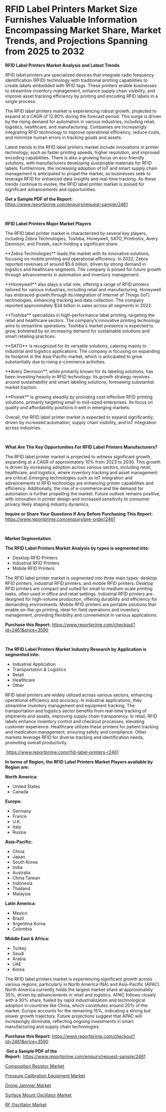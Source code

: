 <p><h1>RFID Label Printers Market Size Furnishes Valuable Information Encompassing Market Share, Market Trends, and Projections Spanning from 2025 to 2032</h1></p><p><strong>RFID Label Printers Market Analysis and Latest Trends</strong></p>
<p><p>RFID label printers are specialized devices that integrate radio frequency identification (RFID) technology with traditional printing capabilities to create labels embedded with RFID tags. These printers enable businesses to streamline inventory management, enhance supply chain visibility, and improve asset tracking efficiency by printing and encoding RFID labels in a single process.  </p><p>The RFID label printers market is experiencing robust growth, projected to expand at a CAGR of 12.80% during the forecast period. This surge is driven by the rising demand for automation in various industries, including retail, logistics, healthcare, and manufacturing. Companies are increasingly integrating RFID technology to improve operational efficiency, reduce costs, and minimize human errors in tracking goods and assets.  </p><p>Latest trends in the RFID label printers market include innovations in printer technology, such as faster printing speeds, higher resolution, and improved encoding capabilities. There is also a growing focus on eco-friendly solutions, with manufacturers developing sustainable materials for RFID labels. Furthermore, the increasing adoption of IoT and smart supply chain management is anticipated to propel the market, as businesses seek to leverage RFID for enhanced data insights and real-time tracking. As these trends continue to evolve, the RFID label printer market is poised for significant advancements and opportunities.</p></p>
<p><strong>Get a Sample PDF of the Report:&nbsp;</strong> <a href="https://www.reportprime.com/enquiry/request-sample/2461?utm_campaign=1141&utm_medium=2&utm_source=Github&utm_content=ia&utm_term=18032025&utm_id=rfid-label-printers">https://www.reportprime.com/enquiry/request-sample/2461</a></p>
<p>&nbsp;</p>
<p><strong>RFID Label Printers Major Market Players</strong></p>
<p><p>The RFID label printer market is characterized by several key players, including Zebra Technologies, Toshiba, Honeywell, SATO, Printronix, Avery Dennison, and Postek, each holding a significant share.</p><p>**Zebra Technologies** leads the market with its innovative solutions, focusing on mobile printing and operational efficiency. In 2022, Zebra reported revenues of around $5.6 billion, driven by strong demand in logistics and healthcare segments. The company is poised for future growth through advancements in automation and inventory management.</p><p>**Honeywell** also plays a vital role, offering a range of RFID printers tailored for various industries, including retail and manufacturing. Honeywell has embraced growth through its integration of Internet of Things (IoT) technologies, enhancing tracking and data collection. The company reported approximately $34 billion in sales across all segments in 2022.</p><p>**Toshiba** specializes in high-performance label printing, targeting the retail and healthcare sectors. The company’s innovative printing technology aims to streamline operations. Toshiba's market presence is expected to grow, bolstered by an increasing demand for sustainable solutions and smart retailing practices.</p><p>**SATO** is recognized for its versatile solutions, catering mainly to industrial and logistics applications. The company is focusing on expanding its footprint in the Asia-Pacific market, which is anticipated to grow substantially due to rising e-commerce activities.</p><p>**Avery Dennison**, while primarily known for its labeling solutions, has been investing heavily in RFID technology. Its growth strategy revolves around sustainability and smart labeling solutions, foreseeing substantial market traction.</p><p>**Postek** is growing steadily by providing cost-effective RFID printing solutions, primarily targeting small to mid-sized enterprises. Its focus on quality and affordability positions it well in emerging markets.</p><p>Overall, the RFID label printer market is expected to expand significantly, driven by increased automation, supply chain visibility, and IoT integration across industries.</p></p>
<p>&nbsp;</p>
<p><strong>What Are The Key Opportunities For RFID Label Printers Manufacturers?</strong></p>
<p><p>The RFID label printer market is projected to witness significant growth, expanding at a CAGR of approximately 10% from 2023 to 2030. This growth is driven by increasing adoption across various sectors, including retail, healthcare, and logistics, where inventory tracking and asset management are critical. Emerging technologies such as IoT integration and advancements in RFID technology are enhancing printer capabilities and efficiency. Additionally, the rise of e-commerce and the demand for automation is further propelling the market. Future outlook remains positive, with innovation in printer design and increased sensitivity to consumer privacy likely shaping industry dynamics.</p></p>
<p><strong>Inquire or Share Your Questions If Any Before Purchasing This Report:</strong> <a href="https://www.reportprime.com/enquiry/pre-order/2461?utm_campaign=1141&utm_medium=2&utm_source=Github&utm_content=ia&utm_term=18032025&utm_id=rfid-label-printers">https://www.reportprime.com/enquiry/pre-order/2461</a></p>
<p>&nbsp;</p>
<p><strong>Market Segmentation</strong></p>
<p><strong>The RFID Label Printers Market Analysis by types is segmented into:</strong></p>
<p><ul><li>Desktop RFID Printers</li><li>Industrial RFID Printers</li><li>Mobile RFID Printers</li></ul></p>
<p><p>The RFID label printer market is segmented into three main types: desktop RFID printers, industrial RFID printers, and mobile RFID printers. Desktop RFID printers are compact and suited for small to medium-scale printing tasks, often used in office and retail settings. Industrial RFID printers are designed for high-volume production, offering durability and efficiency for demanding environments. Mobile RFID printers are portable solutions that enable on-the-go printing, ideal for field operations and inventory management, providing flexibility and convenience in various applications.</p></p>
<p><strong>Purchase this Report:&nbsp;</strong><a href="https://www.reportprime.com/checkout?id=2461&price=3590&utm_campaign=1141&utm_medium=2&utm_source=Github&utm_content=ia&utm_term=18032025&utm_id=rfid-label-printers">https://www.reportprime.com/checkout?id=2461&price=3590</a></p>
<p>&nbsp;</p>
<p><strong>The RFID Label Printers Market Industry Research by Application is segmented into:</strong></p>
<p><ul><li>Industrial Application</li><li>Transportation & Logistics</li><li>Retail</li><li>Healthcare</li><li>Other</li></ul></p>
<p><p>RFID label printers are widely utilized across various sectors, enhancing operational efficiency and accuracy. In industrial applications, they streamline inventory management and equipment tracking. The transportation and logistics sector benefits from real-time tracking of shipments and assets, improving supply chain transparency. In retail, RFID labels enhance inventory control and checkout processes, elevating customer experience. Healthcare utilizes these printers for patient tracking and medication management, ensuring safety and compliance. Other markets leverage RFID for diverse tracking and identification needs, promoting overall productivity.</p></p>
<p><a href="https://www.reportprime.com/rfid-label-printers-r2461?utm_campaign=1141&utm_medium=2&utm_source=Github&utm_content=ia&utm_term=18032025&utm_id=rfid-label-printers">&nbsp;https://www.reportprime.com/rfid-label-printers-r2461</a></p>
<p><strong>In terms of Region, the RFID Label Printers Market Players available by Region are:</strong></p>
<p>
    <p> <strong> North America: </strong>
        <ul>
            <li>United States</li>
            <li>Canada</li>
        </ul>
        </p> 
    <p> <strong> Europe: </strong>
        <ul>
            <li>Germany</li>
            <li>France</li>
            <li>U.K.</li>
            <li>Italy</li>
            <li>Russia</li>
        </ul>
        </p> 
    <p> <strong> Asia-Pacific: </strong>
        <ul>
            <li>China</li>
            <li>Japan</li>
            <li>South Korea</li>
            <li>India</li>
            <li>Australia</li>
            <li>China Taiwan</li>
            <li>Indonesia</li>
            <li>Thailand</li>
            <li>Malaysia</li>
        </ul>
        </p> 
    <p> <strong> Latin America: </strong>
        <ul>
            <li>Mexico</li>
            <li>Brazil</li>
            <li>Argentina Korea</li>
            <li>Colombia</li>
        </ul>
        </p> 
    <p> <strong> Middle East & Africa: </strong>
        <ul>
            <li>Turkey</li>
            <li>Saudi</li>
            <li>Arabia</li>
            <li>UAE</li>
            <li>Korea</li>
        </ul>
    </p>
    </p>
<p><p>The RFID label printers market is experiencing significant growth across various regions, particularly in North America (NA) and Asia-Pacific (APAC). North America currently holds the largest market share at approximately 35%, driven by advancements in retail and logistics. APAC follows closely with a 30% share, fueled by rapid industrialization and technological adoption in countries like China, which constitutes around 20% of the market. Europe accounts for the remaining 15%, indicating a strong but slower growth trajectory. Future projections suggest that APAC will increasingly dominate, reflecting ongoing investments in smart manufacturing and supply chain technologies.</p></p>
<p><strong>Purchase this Report: </strong><a href="https://www.reportprime.com/checkout?id=2461&price=3590&utm_campaign=1141&utm_medium=2&utm_source=Github&utm_content=ia&utm_term=18032025&utm_id=rfid-label-printers">https://www.reportprime.com/checkout?id=2461&price=3590</a></p>
<p>&nbsp;<strong>Get a Sample PDF of the Report:&nbsp;&nbsp;</strong><a href="https://www.reportprime.com/enquiry/request-sample/2461?utm_campaign=1141&utm_medium=2&utm_source=Github&utm_content=ia&utm_term=18032025&utm_id=rfid-label-printers">https://www.reportprime.com/enquiry/request-sample/2461</a></p>
<p><strong></strong></p>
<p><p><a href="https://github.com/zupankocka/Market-Research-Report-List-1/blob/main/composition-resistor-market.md?utm_campaign=1141&utm_medium=2&utm_source=Github&utm_content=ia&utm_term=18032025&utm_id=rfid-label-printers">Composition Resistor Market</a></p><p><a href="https://github.com/viipposahko25/Market-Research-Report-List-1/blob/main/pressure-calibration-equipment-market.md?utm_campaign=1141&utm_medium=2&utm_source=Github&utm_content=ia&utm_term=18032025&utm_id=rfid-label-printers">Pressure Calibration Equipment Market</a></p><p><a href="https://github.com/skerretflossie9297/Market-Research-Report-List-1/blob/main/drone-jammer-market.md?utm_campaign=1141&utm_medium=2&utm_source=Github&utm_content=ia&utm_term=18032025&utm_id=rfid-label-printers">Drone Jammer Market</a></p><p><a href="https://github.com/donnettaletizia/Market-Research-Report-List-1/blob/main/surface-mount-oscillator-market.md?utm_campaign=1141&utm_medium=2&utm_source=Github&utm_content=ia&utm_term=18032025&utm_id=rfid-label-printers">Surface Mount Oscillator Market</a></p><p><a href="https://github.com/alberthagorsuch/Market-Research-Report-List-1/blob/main/rf-oscillator-market.md?utm_campaign=1141&utm_medium=2&utm_source=Github&utm_content=ia&utm_term=18032025&utm_id=rfid-label-printers">RF Oscillator Market</a></p></p>